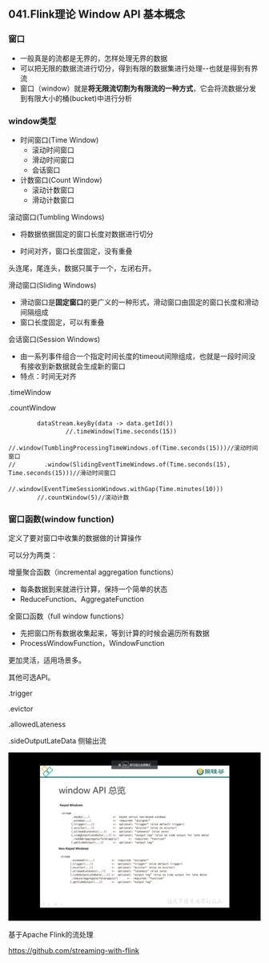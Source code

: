 ## 041.Flink理论 Window API 基本概念

### 窗口

- 一般真是的流都是无界的，怎样处理无界的数据
- 可以把无限的数据流进行切分，得到有限的数据集进行处理--也就是得到有界流
- 窗口（window）就是**将无限流切割为有限流的一种方式**，它会将流数据分发到有限大小的桶(bucket)中进行分析

### window类型

- 时间窗口(Time Window)
  - 滚动时间窗口
  - 滑动时间窗口
  - 会话窗口
- 计数窗口(Count Window)
  - 滚动计数窗口
  - 滑动计数窗口



滚动窗口(Tumbling Windows)

- 将数据依据固定的窗口长度对数据进行切分

- 时间对齐，窗口长度固定，没有重叠

头连尾，尾连头，数据只属于一个，左闭右开。



滑动窗口(Sliding Windows)

- 滑动窗口是**固定窗口**的更广义的一种形式，滑动窗口由固定的窗口长度和滑动间隔组成
- 窗口长度固定，可以有重叠



会话窗口(Session Windows)

- 由一系列事件组合一个指定时间长度的timeout间隙组成，也就是一段时间没有接收到新数据就会生成新的窗口
- 特点：时间无对齐



.timeWindow

.countWindow

```
        dataStream.keyBy(data -> data.getId())
                //.timeWindow(Time.seconds(15))
                //.window(TumblingProcessingTimeWindows.of(Time.seconds(15)))//滚动时间窗口
//        .window(SlidingEventTimeWindows.of(Time.seconds(15), Time.seconds(15)))//滑动时间窗口
                //.window(EventTimeSessionWindows.withGap(Time.minutes(10)))
        //.countWindow(5)//滚动计数
```



### 窗口函数(window function)

定义了要对窗口中收集的数据做的计算操作

可以分为两类：

增量聚合函数（incremental aggregation functions）

- 每条数据到来就进行计算，保持一个简单的状态
- ReduceFunction、AggregateFunction



全窗口函数（full window functions）

- 先把窗口所有数据收集起来，等到计算的时候会遍历所有数据
- ProcessWindowFunction，WindowFunction

更加灵活，适用场景多。



其他可选API。

.trigger

.evictor

.allowedLateness

.sideOutputLateData 侧输出流

![image-20210629235936360](.\image-20210629235936360.png)



基于Apache Flink的流处理

https://github.com/streaming-with-flink

